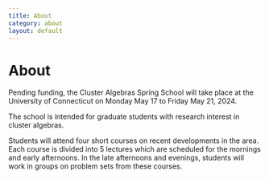```yaml
---
title: About
category: about
layout: default
---
```


# About

Pending funding, the Cluster Algebras Spring School will take place at the University of Connecticut on Monday May 17 to Friday May 21, 2024.

The school is intended for graduate students with research interest in cluster algebras.

Students will attend four short courses on recent developments in the area. Each course is divided into 5 lectures which are scheduled for the mornings and early afternoons. In the late afternoons and evenings, students will work in groups on problem sets from these courses.
